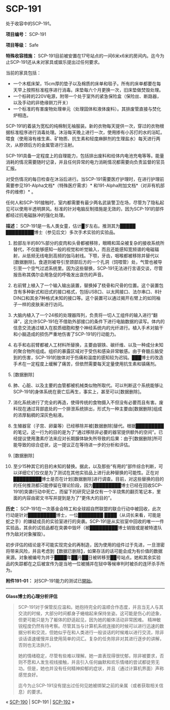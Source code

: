 # SCP-191
                        




处于收容中的SCP-191。



**项目编号：** SCP-191

**项目等级：** Safe

**特殊收容措施：** SCP-191目前被安置在17号站点的一间6米x6米的房间内。迄今为止SCP-191还从未对家具或娱乐提出过任何要求。

当前的家具包括：

- 一个木框床架，15cm厚的垫子以及棉质的床单和毯子。所有的床单都要在每天早上按照标准程序进行消毒。床垫每六个月更换一次，旧床垫做焚毁处理。
- 一个标砖的220V电源，附带一个处于室外的紧急保险盒（保险丝、断路器，以及手动的非绝缘铡刀开关）
- 一个标准的有害废物处理单元（处理固体和液体废料）。其排废管直接与焚化炉相连。

SCP-191的着装为宽松的纯棉制无袖服装。新的衣物每天提供一次，穿过的衣物根据标准程序进行消毒处理。沐浴每天晚上进行一次，使用掺有小苏打的水的浴缸。喂食（使用溶有维生素、矿物质、抗生素和轻度麻醉剂的生理盐水）每天进行两次，从脖颈后方的金属管进行注射。

SCP-191具备一定程度上的自理能力，包括排出废料和给体内电池充电等等。能量消耗的情况需要随时记录，并且任何异常的电力消耗情况都需要向负责监督的官员汇报。

对受伤情况的每日检查在沐浴后进行。当SCP-191需要医疗护理时，在进行护理前需要参见191-Alpha文档*（特殊医疗需求）* 和191-Alpha附加文档*（对非有机部件的维修）* 。

任何人和SCP-191接触时，室内都需要有最少两名武装警卫在场，尽管为了隐私起见可以使用半透明屏风。标准的针对电脑反制措施是无效的，因为SCP-191的部件都经过抗电磁脉冲的强化处理。

**描述：** SCP-191是一名人类女童，估计█岁左右。推测其为█████ █████████博士（参见后文）多次手术实验的实验品。

1. 脸部左半的80%部分的皮肉和头骨都被移除，眼睛和耳朵被复杂的接收系统所替代，不仅能够感知一般的视觉和听觉输入，而且还能感知宽频谱的电磁辐射，从低频无线电到高频的伽马射线。下颚，牙齿，咽喉都被移除并替代以[数据删除]。食道则被导引至颈部后方的一个孔洞（饲喂管）处，气管也被导引至一个空气过滤系统里。因为这些替换，SCP-191无法进行言语交谈，尽管报告称其偶尔会用急促的呼吸发出哀伤的声音。

2. 右前臂上植入了一个输入输出装置，替换掉了桡骨和尺骨的位置。这个装置包含有多种新式和旧式的接口格式，包括USB口、以太网接口、法尔串口、8针DIN口和其余7种格式未知的接口等。这个装置可以通过揭开右臂上的如同袖子一样的皮肤来进行访问。

3. 大脑内植入了一个24核的处理器阵列，负责将一切人工组件的输入进行“翻译”，这允许SCP-191在不借助外部接口的条件下进行电脑数据的读写。体内的信息交流通过植入在胶质细胞和整个神经系统内的光纤进行。植入手术对脑干和小脑造成的损伤严重地伤害了SCP-191的行动能力。

4. 右手和右前臂都被人工材料所替换，主要由钢铁、碳纤维、以及一种成分未知的聚合物所组成。组织的暴露区域对于受伤和感染非常敏感。由于脊髓丘脑受到的伤害，SCP-191的肢体对于伤痛和温度的感知较为迟钝。███博士的改造手术在一定程度上缓解了痛苦，但依然需要每天定量使用抗生素和镇痛剂。

5. [数据删除]

6. 肺、心脏、以及主要的血管都被机械类似物所取代。可以判断这个系统能够让SCP-191的身体系统在衰亡后再生，事实上，甚至可以[数据删除]。

7. 消化系统进行了完全的再造，使得传统的食物摄入不但没有必要而且有害。废料现在通过背部底处的一个排泄系统排出，形式为一种主要由[数据删除]组成的浓厚黏稠的深灰色粘液。

8. 生殖器官（子宫、卵巢等）已经移除并被[数据删除]替代。根据█████████的笔记，这一行为的目的是为了“通过移除非必要的器官提供额外的空间”。已经提议使用激素疗法来应对长期腺体缺失所导致的后果：由于[数据删除]所可能导致的综合症状，这一提议正在等待进一步的分析和评估。

9. [数据删除]

10. 至少15种其它的目的未知的替换。据此，以及那些“有用的”部件综合判断，可以详细它们仅仅是为了测试在其他实验品上进行此种替换的可能性。正在对█████████博士是否在计划[数据删除]进行调查。目前，对这些替换的目的的任何推测都只能停留在理论阶段，因为█████████博士已经在回收SCP-191的突袭行动中死亡，而留下的研究记录仅有一个半烧焦的翻页笔记本，里面的内容由密文书写并提到是为了“更伟大的目的”。

**历史：** SCP-191在一次基金会特工和全球超自然联盟的联合行动中被回收，此次行动是针对█████████博士，一位████████ ████（从词长来看，可能是蛇之手）的嫌疑成员的实验室进行的突袭。SCP-191是从实验室中回收的唯一一件实验品，其余的试验品都在突袭中毁坏（被█████████博士销毁或是被特遣队作为敌对对象摧毁）。

初步评估的结论是不可能实现完全的再制造，因为使用的组件过于先进，一旦泄密将带来风险，并且考虑到【数据已删除】，如果存活的话可能会成为有价值的数据来源。对象被编号为并于████年██月██日被转移至██号站点。她和其余实验品的失踪都在之后被宣传为是当地一位被捕并在狱中等候审判时被杀的连环杀手所为。

**附件191-01：** 对SCP-191能力的测试已[開始](/experiment-log-191)。


---

**Glass博士的心理分析评估** 


> SCP-191对于保管反应温和。她抱持完全的温顺合作态度，并且当无人与其交流的时候，大部分时间都身子蜷缩起来保持坐姿。这可能是伤心的迹象，但更可能只是为了躯体的舒适起见，因为她的躯体活动非常困难。
精神敏锐程度仍然有待考察。尽管其当与计算机系统连接的时候可以进行迅速的数据分析和交流，但她似乎在和人类进行一般谈话的时候难以进行交流，除非谈话语速缓慢并且使用简单的词汇。复杂的任务除非对其进行逐步的讲解，否则也无法执行。
> 
> 她的情绪稳定，尽管有些难以理解。她一直表现得很忧郁，除非被要求，否则不愿和人发生视线接触，并且引入任何幽默和欢乐情绪的尝试都徒劳无功。但是，她也并没有任何精神抑郁的症状，并且（通过计算机界面）声称感觉良好。
> 
> 迄今为止SCP-191没有提出过任何见她被绑架之前的亲属（或者获取相关信息）的要求。
> 



« [SCP-190](/scp-190) | SCP-191 | [SCP-192](/scp-192) »





                    